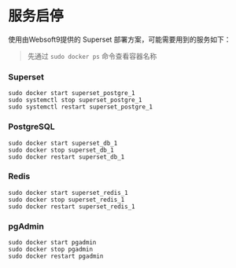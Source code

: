 # 服务启停

使用由Websoft9提供的 Superset 部署方案，可能需要用到的服务如下：

> 先通过 `sudo docker ps` 命令查看容器名称

### Superset

```shell
sudo docker start superset_postgre_1
sudo systemctl stop superset_postgre_1
sudo systemctl restart superset_postgre_1
```

### PostgreSQL

```shell
sudo docker start superset_db_1
sudo docker stop superset_db_1
sudo docker restart superset_db_1
```

### Redis

```shell
sudo docker start superset_redis_1
sudo docker stop superset_redis_1
sudo docker restart superset_redis_1
```

### pgAdmin

```shell
sudo docker start pgadmin
sudo docker stop pgadmin
sudo docker restart pgadmin
```